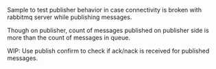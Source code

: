 Sample to test publisher behavior in case connectivity is broken with rabbitmq server while publishing messages. 

Though on publisher, count of messages published on publisher side is more than the count of messages in queue.

WIP: Use publish confirm to check if ack/nack is received for published messages.  